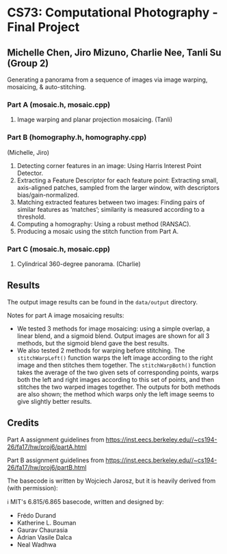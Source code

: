 # CS73: Computational Photography - Final Project
## Michelle Chen, Jiro Mizuno, Charlie Nee, Tanli Su (Group 2)

Generating a panorama from a sequence of images via image warping, mosaicing, & auto-stitching.

### Part A (mosaic.h, mosaic.cpp)
1. Image warping and planar projection mosaicing. (Tanli)

### Part B (homography.h, homography.cpp)
(Michelle, Jiro)
1. Detecting corner features in an image: Using Harris Interest Point Detector.
2. Extracting a Feature Descriptor for each feature point: Extracting small, axis-aligned
patches, sampled from the larger window, with descriptors bias/gain-normalized.
3. Matching extracted features between two images: Finding pairs of similar features as
‘matches’; similarity is measured according to a threshold.
4. Computing a homography: Using a robust method (RANSAC).
5. Producing a mosaic using the stitch function from Part A.

### Part C (mosaic.h, mosaic.cpp)
1. Cylindrical 360-degree panorama. (Charlie)

## Results
The output image results can be found in the `data/output` directory.

Notes for part A image mosaicing results:
* We tested 3 methods for image mosaicing: using a simple overlap, a linear blend, and a sigmoid blend. Output images are shown for all 3 methods, but the sigmoid blend gave the best results.
* We also tested 2 methods for warping before stitching. The `stitchWarpLeft()` function warps the left image according to the right image and then stitches them together. The `stitchWarpBoth()` function takes the average of the two given sets of corresponding points, warps both the left and right images according to this set of points, and then stitches the two warped images together. The outputs for both methods are also shown; the method which warps only the left image seems to give slightly better results.

## Credits
Part A assignment guidelines from https://inst.eecs.berkeley.edu//~cs194-26/fa17/hw/proj6/partA.html

Part B assignment guidelines from https://inst.eecs.berkeley.edu//~cs194-26/fa17/hw/proj6/partB.html

The basecode is written by Wojciech Jarosz, but it is heavily derived from (with permission):

:information_source: MIT's 6.815/6.865 basecode, written and designed by:
* Frédo Durand
* Katherine L. Bouman
* Gaurav Chaurasia
* Adrian Vasile Dalca
* Neal Wadhwa